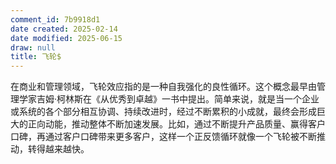 ```yaml
---
comment_id: 7b9918d1
date created: 2025-02-14
date modified: 2025-06-15
draw: null
title: 飞轮$
---
```

在商业和管理领域，飞轮效应指的是一种自我强化的良性循环。这个概念最早由管理学家吉姆·柯林斯在《从优秀到卓越》一书中提出。简单来说，就是当一个企业或系统的各个部分相互协调、持续改进时，经过不断累积的小成就，最终会形成巨大的正向动能，推动整体不断加速发展。比如，通过不断提升产品质量、赢得客户口碑，再通过客户口碑带来更多客户，这样一个正反馈循环就像一个飞轮被不断推动，转得越来越快。
